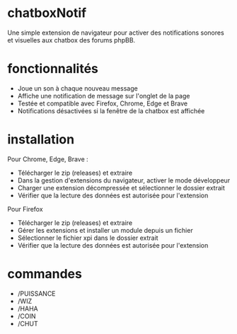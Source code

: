 # chatboxNotif
Une simple extension de navigateur pour activer des notifications sonores et visuelles aux chatbox des forums phpBB.

# fonctionnalités
<ul>
  <li>Joue un son à chaque nouveau message</li>
  <li>Affiche une notification de message sur l'onglet de la page</li>
  <li>Testée et compatible avec Firefox, Chrome, Edge et Brave</li>
  <li>Notifications désactivées si la fenêtre de la chatbox est affichée</li>
 </ul>
 
# installation
Pour Chrome, Edge, Brave :
<ul>
  <li>Télécharger le zip (releases) et extraire</li>
  <li>Dans la gestion d'extensions du navigateur, activer le mode développeur</li>
  <li>Charger une extension décompressée et sélectionner le dossier extrait</li>
  <li>Vérifier que la lecture des données est autorisée pour l'extension</li>
</ul>
Pour Firefox
<ul>
  <li>Télécharger le zip (releases) et extraire</li>
  <li>Gérer les extensions et installer un module depuis un fichier</li>
  <li>Sélectionner le fichier xpi dans le dossier extrait</li>
  <li>Vérifier que la lecture des données est autorisée pour l'extension</li>
</ul>

# commandes
<ul>
  <li>/PUISSANCE</li>
  <li>/WIZ</li>
  <li>/HAHA</li>
  <li>/COIN</li>
  <li>/CHUT</li>
</ul>
